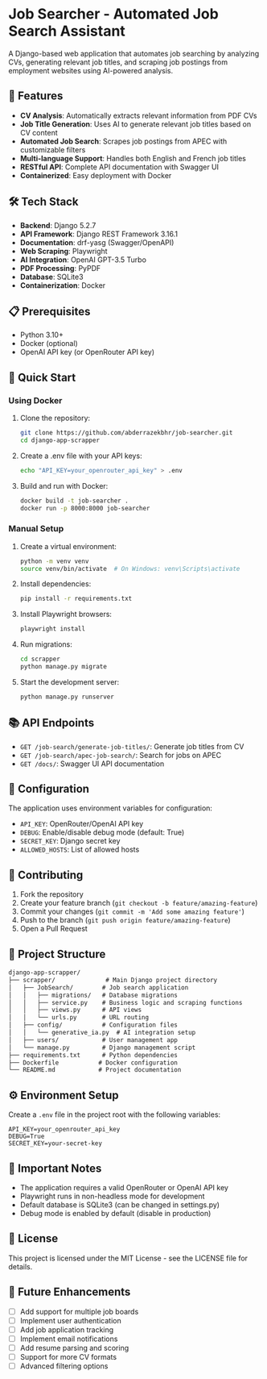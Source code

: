 # Job Searcher - Automated Job Search Assistant

A Django-based web application that automates job searching by analyzing CVs, generating relevant job titles, and scraping job postings from employment websites using AI-powered analysis.

## 🌟 Features

- **CV Analysis**: Automatically extracts relevant information from PDF CVs
- **Job Title Generation**: Uses AI to generate relevant job titles based on CV content
- **Automated Job Search**: Scrapes job postings from APEC with customizable filters
- **Multi-language Support**: Handles both English and French job titles
- **RESTful API**: Complete API documentation with Swagger UI
- **Containerized**: Easy deployment with Docker

## 🛠 Tech Stack

- **Backend**: Django 5.2.7
- **API Framework**: Django REST Framework 3.16.1
- **Documentation**: drf-yasg (Swagger/OpenAPI)
- **Web Scraping**: Playwright
- **AI Integration**: OpenAI GPT-3.5 Turbo
- **PDF Processing**: PyPDF
- **Database**: SQLite3
- **Containerization**: Docker

## 📋 Prerequisites

- Python 3.10+
- Docker (optional)
- OpenAI API key (or OpenRouter API key)

## 🚀 Quick Start

### Using Docker

1. Clone the repository:

    ```bash
    git clone https://github.com/abderrazekbhr/job-searcher.git
    cd django-app-scrapper
    ```

1. Create a .env file with your API keys:

    ```bash
    echo "API_KEY=your_openrouter_api_key" > .env
    ```

1. Build and run with Docker:

    ```bash
    docker build -t job-searcher .
    docker run -p 8000:8000 job-searcher
    ```

### Manual Setup

1. Create a virtual environment:

    ```bash
    python -m venv venv
    source venv/bin/activate  # On Windows: venv\Scripts\activate
    ```

1. Install dependencies:

    ```bash
    pip install -r requirements.txt
    ```

1. Install Playwright browsers:

    ```bash
    playwright install
    ```

1. Run migrations:

    ```bash
    cd scrapper
    python manage.py migrate
    ```

1. Start the development server:

    ```bash
    python manage.py runserver
    ```

## 📚 API Endpoints

- `GET /job-search/generate-job-titles/`: Generate job titles from CV
- `GET /job-search/apec-job-search/`: Search for jobs on APEC
- `GET /docs/`: Swagger UI API documentation

## 🔧 Configuration

The application uses environment variables for configuration:

- `API_KEY`: OpenRouter/OpenAI API key
- `DEBUG`: Enable/disable debug mode (default: True)
- `SECRET_KEY`: Django secret key
- `ALLOWED_HOSTS`: List of allowed hosts

## 🤝 Contributing

1. Fork the repository
2. Create your feature branch (`git checkout -b feature/amazing-feature`)
3. Commit your changes (`git commit -m 'Add some amazing feature'`)
4. Push to the branch (`git push origin feature/amazing-feature`)
5. Open a Pull Request

## 📝 Project Structure

```txt
django-app-scrapper/
├── scrapper/              # Main Django project directory
│   ├── JobSearch/        # Job search application
│   │   ├── migrations/   # Database migrations
│   │   ├── service.py    # Business logic and scraping functions
│   │   ├── views.py      # API views
│   │   └── urls.py       # URL routing
│   ├── config/           # Configuration files
│   │   └── generative_ia.py  # AI integration setup
│   ├── users/            # User management app
│   └── manage.py         # Django management script
├── requirements.txt      # Python dependencies
├── Dockerfile           # Docker configuration
└── README.md            # Project documentation
```

## ⚙️ Environment Setup

Create a `.env` file in the project root with the following variables:

```env
API_KEY=your_openrouter_api_key
DEBUG=True
SECRET_KEY=your-secret-key
```

## 🚨 Important Notes

- The application requires a valid OpenRouter or OpenAI API key
- Playwright runs in non-headless mode for development
- Default database is SQLite3 (can be changed in settings.py)
- Debug mode is enabled by default (disable in production)

## 📄 License

This project is licensed under the MIT License - see the LICENSE file for details.

## 🔮 Future Enhancements

- [ ] Add support for multiple job boards
- [ ] Implement user authentication
- [ ] Add job application tracking
- [ ] Implement email notifications
- [ ] Add resume parsing and scoring
- [ ] Support for more CV formats
- [ ] Advanced filtering options
